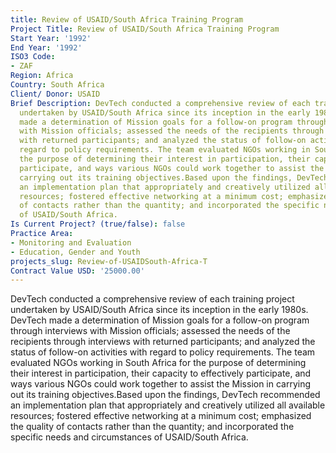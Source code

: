 ```yaml
---
title: Review of USAID/South Africa Training Program
Project Title: Review of USAID/South Africa Training Program
Start Year: '1992'
End Year: '1992'
ISO3 Code:
- ZAF
Region: Africa
Country: South Africa
Client/ Donor: USAID
Brief Description: DevTech conducted a comprehensive review of each training project
  undertaken by USAID/South Africa since its inception in the early 1980s. DevTech
  made a determination of Mission goals for a follow-on program through interviews
  with Mission officials; assessed the needs of the recipients through interviews
  with returned participants; and analyzed the status of follow-on activities with
  regard to policy requirements. The team evaluated NGOs working in South Africa for
  the purpose of determining their interest in participation, their capacity to effectively
  participate, and ways various NGOs could work together to assist the Mission in
  carrying out its training objectives.Based upon the findings, DevTech recommended
  an implementation plan that appropriately and creatively utilized all available
  resources; fostered effective networking at a minimum cost; emphasized the quality
  of contacts rather than the quantity; and incorporated the specific needs and circumstances
  of USAID/South Africa.
Is Current Project? (true/false): false
Practice Area:
- Monitoring and Evaluation
- Education, Gender and Youth
projects_slug: Review-of-USAIDSouth-Africa-T
Contract Value USD: '25000.00'
---
```


DevTech conducted a comprehensive review of each training project undertaken by USAID/South Africa since its inception in the early 1980s. DevTech made a determination of Mission goals for a follow-on program through interviews with Mission officials; assessed the needs of the recipients through interviews with returned participants; and analyzed the status of follow-on activities with regard to policy requirements. The team evaluated NGOs working in South Africa for the purpose of determining their interest in participation, their capacity to effectively participate, and ways various NGOs could work together to assist the Mission in carrying out its training objectives.Based upon the findings, DevTech recommended an implementation plan that appropriately and creatively utilized all available resources; fostered effective networking at a minimum cost; emphasized the quality of contacts rather than the quantity; and incorporated the specific needs and circumstances of USAID/South Africa.